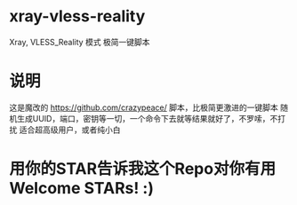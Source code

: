 # xray-vless-reality
Xray, VLESS_Reality 模式 极简一键脚本

# 说明 
这是魔改的 https://github.com/crazypeace/ 脚本，比极简更激进的一键脚本
随机生成UUID，端口，密钥等一切，一个命令下去就等结果就好了，不罗嗦，不打扰
适合超高级用户，或者纯小白


# 用你的STAR告诉我这个Repo对你有用 Welcome STARs! :)
